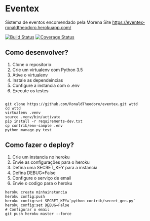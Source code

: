 # Eventex

Sistema de eventos encomendado pela Morena
Site https://eventex-ronaldtheodoro.herokuapp.com/

[![Build Status](https://travis-ci.org/RonaldTheodoro/eventex.svg?branch=master)](https://travis-ci.org/RonaldTheodoro/eventex)
[![Coverage Status](https://coveralls.io/repos/github/RonaldTheodoro/eventex/badge.svg?branch=master)](https://coveralls.io/github/RonaldTheodoro/eventex?branch=master)

## Como desenvolver?

1) Clone o repositorio
2) Crie um virtualenv com Python 3.5
3) Ative o virtualenv
4) Instale as dependeincias
5) Configure a instancia com o .env
6) Execute os testes

```console

git clone https://github.com/RonaldTheodoro/eventex.git wttd
cd wttd
virtualenv .venv
source .venv/bin/activate
pip install -r requirements-dev.txt
cp contrib/env-sample .env
python manage.py test

```

## Como fazer o deploy?

1) Crie um instancia no heroku
2) Envie as configurações para o heroku
3) Defina uma SECRET_KEY para a instancia
4) Defina DEBUG=False
5) Configure o serviço de email
6) Envie o codigo para o heroku

```console
heroku create minhainstancia
heroku config:push
heroku config:set SECRET_KEY=`python contrib/secret_gen.py`
heroku config:set DEBUG=False
# Configurar o email
git push heroku master --force
```
